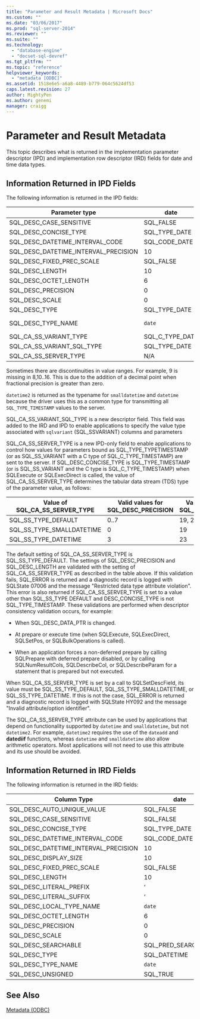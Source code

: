 ```yaml
---
title: "Parameter and Result Metadata | Microsoft Docs"
ms.custom: ""
ms.date: "03/06/2017"
ms.prod: "sql-server-2014"
ms.reviewer: ""
ms.suite: ""
ms.technology: 
  - "database-engine"
  - "docset-sql-devref"
ms.tgt_pltfrm: ""
ms.topic: "reference"
helpviewer_keywords: 
  - "metadata [ODBC]"
ms.assetid: 1518e6e5-a6a8-4489-b779-064c5624df53
caps.latest.revision: 27
author: MightyPen
ms.author: genemi
manager: craigg
---
```

# Parameter and Result Metadata
  This topic describes what is returned in the implementation parameter descriptor (IPD) and implementation row descriptor (IRD) fields for date and time data types.  
  
## Information Returned in IPD Fields  
 The following information is returned in the IPD fields:  
  
|Parameter type|date|time|smalldatetime|datetime|datetime2|datetimeoffset|  
|--------------------|----------|----------|-------------------|--------------|---------------|--------------------|  
|SQL_DESC_CASE_SENSITIVE|SQL_FALSE|SQL_FALSE|SQL_FALSE|SQL_FALSE|SQL_FALSE|SQL_FALSE|  
|SQL_DESC_CONCISE_TYPE|SQL_TYPE_DATE|SQL_SS_TIME2|SQL_TYPE_TIMESTAMP|SQL_TYPE_TIMESTAMP|SQL_TYPE_TIMESTAMP|SQL_SS_TIMESTAMPOFFSET|  
|SQL_DESC_DATETIME_INTERVAL_CODE|SQL_CODE_DATE|0|SQL_CODE_TIMESTAMP|SQL_CODE_TIMESTAMP|SQL_CODE_TIMESTAMP|0|  
|SQL_DESC_DATETIME_INTERVAL_PRECISION|10|8,10..16|16|23|19, 21..27|26, 28..34|  
|SQL_DESC_FIXED_PREC_SCALE|SQL_FALSE|SQL_FALSE|SQL_FALSE|SQL_FALSE|SQL_FALSE|SQL_FALSE|  
|SQL_DESC_LENGTH|10|8,10..16|16|23|19, 21..27|26, 28..34|  
|SQL_DESC_OCTET_LENGTH|6|12|4|8|16|20|  
|SQL_DESC_PRECISION|0|0..7|0|3|0..7|0..7|  
|SQL_DESC_SCALE|0|0..7|0|3|0..7|0..7|  
|SQL_DESC_TYPE|SQL_TYPE_DATE|SQL_SS_TYPE_TIME2|SQL_DATETIME|SQL_DATETIME|SQL_DATETIME|SQL_SS_TIMESTAMPOFFSET|  
|SQL_DESC_TYPE_NAME|`date`|`time`|`smalldatetime` in IRD, `datetime2` in IPD|`datetime` in IRD, `datetime2` in IPD|`datetime2`|datetimeoffset|  
|SQL_CA_SS_VARIANT_TYPE|SQL_C_TYPE_DATE|SQL_C_TYPE_BINARY|SQL_C_TYPE_TIMESTAMP|SQL_C_TYPE_TIMESTAMP|SQL_C_TYPE_TIMESTAMP|SQL_C_TYPE_BINARY|  
|SQL_CA_SS_VARIANT_SQL_TYPE|SQL_TYPE_DATE|SQL_SS_TIME2|SQL_TYPE_TIMESTAMP|SQL_TYPE_TIMESTAMP|SQL_TYPE_TIMESTAMP|SQL_SS_TIMESTAMPOFFSET|  
|SQL_CA_SS_SERVER_TYPE|N/A|N/A|SQL_SS_TYPE_SMALLDATETIME|SQL_SS_TYPE_DATETIME|SQL_SS_TYPE_DEFAULT|N/A|  
  
 Sometimes there are discontinuities in value ranges. For example, 9 is missing in 8,10..16. This is due to the addition of a decimal point when fractional precision is greater than zero.  
  
 `datetime2` is returned as the typename for `smalldatetime` and `datetime` because the driver uses this as a common type for transmitting all `SQL_TYPE_TIMESTAMP` values to the server.  
  
 SQL_CA_SS_VARIANT_SQL_TYPE is a new descriptor field. This field was added to the IRD and IPD to enable applications to specify the value type associated with `sqlvariant` (SQL_SSVARIANT) columns and parameters  
  
 SQL_CA_SS_SERVER_TYPE is a new IPD-only field to enable applications to control how values for parameters bound as SQL_TYPE_TYPETIMESTAMP (or as SQL_SS_VARIANT with a C type of SQL_C_TYPE_TIMESTAMP) are sent to the server. If SQL_DESC_CONCISE_TYPE is SQL_TYPE_TIMESTAMP (or is SQL_SS_VARIANT and the C type is SQL_C_TYPE_TIMESTAMP) when SQLExecute or SQLExecDirect is called, the value of SQL_CA_SS_SERVER_TYPE determines the tabular data stream (TDS) type of the parameter value, as follows:  
  
|Value of SQL_CA_SS_SERVER_TYPE|Valid values for SQL_DESC_PRECISION|Valid values for SQL_DESC_LENGTH|TDS type|  
|----------------------------------------|-------------------------------------------|----------------------------------------|--------------|  
|SQL_SS_TYPE_DEFAULT|0..7|19, 21..27|`datetime2`|  
|SQL_SS_TYPE_SMALLDATETIME|0|19|`smalldatetime`|  
|SQL_SS_TYPE_DATETIME|3|23|`datetime`|  
  
 The default setting of SQL_CA_SS_SERVER_TYPE is SQL_SS_TYPE_DEFAULT. The settings of SQL_DESC_PRECISION and SQL_DESC_LENGTH are validated with the setting of SQL_CA_SS_SERVER_TYPE as described in the table above. If this validation fails, SQL_ERROR is returned and a diagnostic record is logged with SQLState 07006 and the message "Restricted data type attribute violation". This error is also returned if SQL_CA_SS_SERVER_TYPE is set to a value other than SQL_SS_TYPE DEFAULT and DESC_CONCISE_TYPE is not SQL_TYPE_TIMESTAMP. These validations are performed when descriptor consistency validation occurs, for example:  
  
-   When SQL_DESC_DATA_PTR is changed.  
  
-   At prepare or execute time (when SQLExecute, SQLExecDirect, SQLSetPos, or SQLBulkOperations is called).  
  
-   When an application forces a non-deferred prepare by calling SQLPrepare with deferred prepare disabled, or by calling SQLNumResultCols, SQLDescribeCol, or SQLDescribeParam for a statement that is prepared but not executed.  
  
 When SQL_CA_SS_SERVER_TYPE is set by a call to SQLSetDescField, its value must be SQL_SS_TYPE_DEFAULT, SQL_SS_TYPE_SMALLDATETIME, or SQL_SS_TYPE_DATETIME. If this is not the case, SQL_ERROR is returned and a diagnostic record is logged with SQLState HY092 and the message "Invalid attribute/option identifier".  
  
 The SQL_CA_SS_SERVER_TYPE attribute can be used by applications that depend on functionality supported by `datetime` and `smalldatetime`, but not `datetime2`. For example, `datetime2` requires the use of the `dateadd` and **datediif** functions, whereas `datetime` and `smalldatetime` also allow arithmetic operators. Most applications will not need to use this attribute and its use should be avoided.  
  
## Information Returned in IRD Fields  
 The following information is returned in the IRD fields:  
  
|Column Type|date|time|smalldatetime|datetime|datetime2|datetimeoffset|  
|-----------------|----------|----------|-------------------|--------------|---------------|--------------------|  
|SQL_DESC_AUTO_UNIQUE_VALUE|SQL_FALSE|SQL_FALSE|SQL_FALSE|SQL_FALSE|SQL_FALSE|SQL_FALSE|  
|SQL_DESC_CASE_SENSITIVE|SQL_FALSE|SQL_FALSE|SQL_FALSE|SQL_FALSE|SQL_FALSE|SQL_FALSE|  
|SQL_DESC_CONCISE_TYPE|SQL_TYPE_DATE|SQL_SS_TIME2|SQL_TYPE_TIMESTAMP|SQL_TYPE_TIMESTAMP|SQL_TYPE_TIMESTAMP|SQL_SS_TIMESTAMPOFFSET|  
|SQL_DESC_DATETIME_INTERVAL_CODE|SQL_CODE_DATE|0|SQL_CODE_TIMESTAMP|SQL_CODE_TIMESTAMP|SQL_CODE_TIMESTAMP|0|  
|SQL_DESC_DATETIME_INTERVAL_PRECISION|10|8,10..16|16|23|19, 21..27|26, 28..34|  
|SQL_DESC_DISPLAY_SIZE|10|8,10..16|16|23|19, 21..27|26, 28..34|  
|SQL_DESC_FIXED_PREC_SCALE|SQL_FALSE|SQL_FALSE|SQL_FALSE|SQL_FALSE|SQL_FALSE|SQL_FALSE|  
|SQL_DESC_LENGTH|10|8,10..16|16|2|19, 21..27|26, 28..34|  
|SQL_DESC_LITERAL_PREFIX|‘|‘|‘|‘|‘|‘|  
|SQL_DESC_LITERAL_SUFFIX|‘|‘|‘|‘|‘|‘|  
|SQL_DESC_LOCAL_TYPE_NAME|`date`|`time`|`smalldatetime`|`datetime`|`datetime2`|datetimeoffset|  
|SQL_DESC_OCTET_LENGTH|6|12|4|8|16|20|  
|SQL_DESC_PRECISION|0|0..7|0|3|0..7|0..7|  
|SQL_DESC_SCALE|0|0..7|0|3|0..7|0..7|  
|SQL_DESC_SEARCHABLE|SQL_PRED_SEARCHABLE|SQL_PRED_SEARCHABLE|SQL_PRED_SEARCHABLE|SQL_PRED_SEARCHABLE|SQL_PRED_SEARCHABLE|SQL_PRED_SEARCHABLE|  
|SQL_DESC_TYPE|SQL_DATETIME|SQL_SS_TIME2|SQL_DATETIME|SQL_DATETIME|SQL_DATETIME|SQL_SS_TIMESTAMPOFFSET|  
|SQL_DESC_TYPE_NAME|`date`|`time`|`smalldatetime`|`datetime`|`datetime2`|datetimeoffset|  
|SQL_DESC_UNSIGNED|SQL_TRUE|SQL_TRUE|SQL_TRUE|SQL_TRUE|SQL_TRUE|SQL_TRUE|  
  
## See Also  
 [Metadata &#40;ODBC&#41;](../../database-engine/dev-guide/metadata-odbc.md)  
  
  
